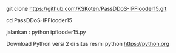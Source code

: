 git clone https://github.com/KSKoten/PassDDoS-IPFlooder15.git

cd PassDDoS-IPFlooder15

jalankan : python ipflooder15.py

Download Python versi 2 di situs resmi python https://python.org
